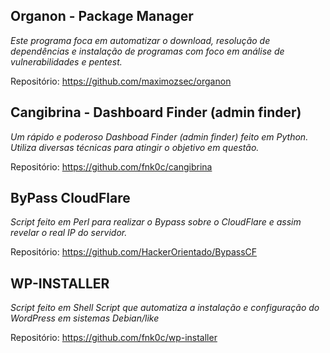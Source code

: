 ## Organon - Package Manager
*Este programa foca em automatizar o download, resolução de dependências e instalação de programas com foco em análise de vulnerabilidades e pentest.*  

Repositório: https://github.com/maximozsec/organon  

## Cangibrina - Dashboard Finder (admin finder)
*Um rápido e poderoso Dashboad Finder (admin finder) feito em Python. Utiliza diversas técnicas para atingir o objetivo em questão.*  

Repositório: https://github.com/fnk0c/cangibrina  

## ByPass CloudFlare
*Script feito em Perl para realizar o Bypass sobre o CloudFlare e assim revelar o real IP do servidor.*  

Repositório: https://github.com/HackerOrientado/BypassCF  

## WP-INSTALLER
*Script feito em Shell Script que automatiza a instalação e configuração do WordPress em sistemas Debian/like*

Repositório: https://github.com/fnk0c/wp-installer
